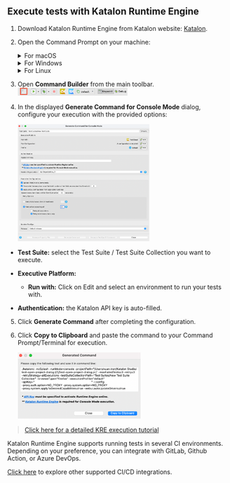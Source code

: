 ## Execute tests with Katalon Runtime Engine

1. Download Katalon Runtime Engine from Katalon website: [Katalon](https://katalon.com/download).

2. Open the Command Prompt on your machine:
   <details>
      <summary>For macOS</summary>
  
     1. Extract the zip file.
     2. In the extracted folder, right-click on **Katalon Studio Engine** and select "Show Package Contents".
     3. Go to Contents > MacOS. Right-click on MacOS folder and select "New Terminal at Folder".

   </details>

   <details>
      <summary>For Windows</summary>

      1. Extract the zip file.
      2. In the extracted folder, type “cmd” in the folder path and enter to launch the Command Prompt.

   </details>

   <details>
      <summary>For Linux</summary>

      1. Extract the zip file.
      2. Right-click on the extracted folder and select "Open in Terminal". 

   </details>

3. Open **Command Builder** from the main toolbar.
   <img src="https://github.com/katalon-studio/docs-images/raw/master/katalon-studio/in-app-tutorials/shared-images/open-command-builder.png" width=250>

4. In the displayed **Generate Command for Console Mode** dialog, configure your execution with the provided options:

   <img src="https://github.com/katalon-studio/docs-images/raw/master/katalon-studio/in-app-tutorials/shared-images/generate-command-console-mode.png" width=300>

* **Test Suite:** select the Test Suite / Test Suite Collection you want to execute.

* **Executive Platform:**
   * **Run with:** Click on Edit and select an environment to run your tests with.

* **Authentication:** the Katalon API key is auto-filled.

5. Click **Generate Command** after completing the configuration.

6. Click **Copy to Clipboard** and paste the command to your Command Prompt/Terminal for execution.

   <img src="https://github.com/katalon-studio/docs-images/raw/master/katalon-studio/in-app-tutorials/shared-images/generated-command.png" width=280>

> [Click here for a detailed KRE execution tutorial](https://docs.katalon.com/docs/execute/katalon-runtime-engine/get-started-with-katalon-runtime-engine)

 Katalon Runtime Engine supports running tests in several CI environments. Depending on your preference, you can integrate with GitLab, Github Action, or Azure DevOps. 
 
 [Click here](https://docs.katalon.com/docs/general-information/supported-integration/supported-integrations-in-katalon-platform#cicd-integration) to explore other supported CI/CD integrations.

   


